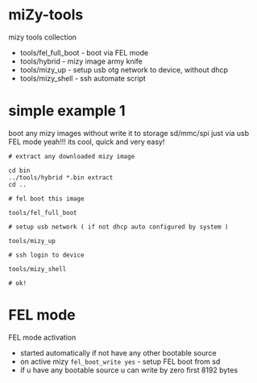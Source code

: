 # miZy-tools

mizy tools collection

+ tools/fel_full_boot	- boot via FEL mode 
+ tools/hybrid		- mizy image army knife 
+ tools/mizy_up		- setup usb otg network to device, without dhcp
+ tools/mizy_shell	- ssh automate script

# simple example 1

boot any mizy images without write it to storage sd/mmc/spi just via usb FEL mode
yeah!!! its cool, quick and very easy!

```
# extract any downloaded mizy image

cd bin
../tools/hybrid *.bin extract
cd ..

# fel boot this image

tools/fel_full_boot

# setup usb network ( if not dhcp auto configured by system )

tools/mizy_up

# ssh login to device

tools/mizy_shell

# ok!

```

# FEL mode

FEL mode activation

+ started automatically if not have any other bootable source
+ on active mizy `fel_boot_write yes` - setup FEL boot from sd
+ if u have any bootable source u can write by zero first 8192 bytes


